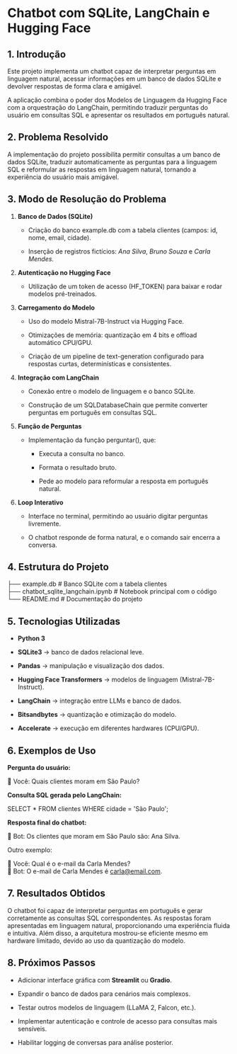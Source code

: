 # **Chatbot com SQLite, LangChain e Hugging Face**

## **1\. Introdução**

Este projeto implementa um chatbot capaz de interpretar perguntas em linguagem natural, acessar informações em um banco de dados SQLite e devolver respostas de forma clara e amigável.

A aplicação combina o poder dos Modelos de Linguagem da Hugging Face com a orquestração do LangChain, permitindo traduzir perguntas do usuário em consultas SQL e apresentar os resultados em português natural.

## **2\. Problema Resolvido**

A implementação do projeto possibilita permitir consultas a um banco de dados SQLite, traduzir automaticamente as perguntas para a linguagem SQL e reformular as respostas em linguagem natural, tornando a experiência do usuário mais amigável.

## **3\. Modo de Resolução do Problema**

1. **Banco de Dados (SQLite)**

   * Criação do banco example.db com a tabela clientes (campos: id, nome, email, cidade).

   * Inserção de registros fictícios: *Ana Silva*, *Bruno Souza* e *Carla Mendes*.

2. **Autenticação no Hugging Face**

   * Utilização de um token de acesso (HF\_TOKEN) para baixar e rodar modelos pré-treinados.

3. **Carregamento do Modelo**

   * Uso do modelo Mistral-7B-Instruct via Hugging Face.

   * Otimizações de memória: quantização em 4 bits e offload automático CPU/GPU.

   * Criação de um pipeline de text-generation configurado para respostas curtas, determinísticas e consistentes.

4. **Integração com LangChain**

   * Conexão entre o modelo de linguagem e o banco SQLite.

   * Construção de um SQLDatabaseChain que permite converter perguntas em português em consultas SQL.

5. **Função de Perguntas**

   * Implementação da função perguntar(), que:

     * Executa a consulta no banco.

     * Formata o resultado bruto.

     * Pede ao modelo para reformular a resposta em português natural.

6. **Loop Interativo**

   * Interface no terminal, permitindo ao usuário digitar perguntas livremente.

   * O chatbot responde de forma natural, e o comando sair encerra a conversa.

## **4\. Estrutura do Projeto**

├── example.db                           \# Banco SQLite com a tabela clientes  
├── chatbot\_sqlite\_langchain.ipynb       \# Notebook principal com o código  
└── README.md                            \# Documentação do projeto

## **5\. Tecnologias Utilizadas**

* **Python 3**

* **SQLite3** → banco de dados relacional leve.

* **Pandas** → manipulação e visualização dos dados.

* **Hugging Face Transformers** → modelos de linguagem (Mistral-7B-Instruct).

* **LangChain** → integração entre LLMs e banco de dados.

* **Bitsandbytes** → quantização e otimização do modelo.

* **Accelerate** → execução em diferentes hardwares (CPU/GPU).

## **6\. Exemplos de Uso**

**Pergunta do usuário:**

🧑 Você: Quais clientes moram em São Paulo?

**Consulta SQL gerada pelo LangChain:**

SELECT \* FROM clientes WHERE cidade \= 'São Paulo';

**Resposta final do chatbot:**

🤖 Bot: Os clientes que moram em São Paulo são: Ana Silva.

Outro exemplo:

🧑 Você: Qual é o e-mail da Carla Mendes?  
🤖 Bot: O e-mail de Carla Mendes é carla@email.com.

## **7\. Resultados Obtidos**

O chatbot foi capaz de interpretar perguntas em português e gerar corretamente as consultas SQL correspondentes. As respostas foram apresentadas em linguagem natural, proporcionando uma experiência fluida e intuitiva. Além disso, a arquitetura mostrou-se eficiente mesmo em hardware limitado, devido ao uso da quantização do modelo.

## **8\. Próximos Passos**

* Adicionar interface gráfica com **Streamlit** ou **Gradio**.

* Expandir o banco de dados para cenários mais complexos.

* Testar outros modelos de linguagem (LLaMA 2, Falcon, etc.).

* Implementar autenticação e controle de acesso para consultas mais sensíveis.

* Habilitar logging de conversas para análise posterior.

